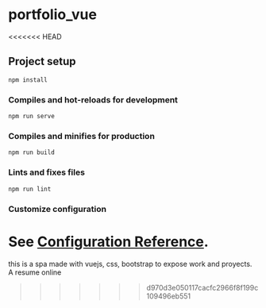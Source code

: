 # portfolio_vue
<<<<<<< HEAD

## Project setup
```
npm install
```

### Compiles and hot-reloads for development
```
npm run serve
```

### Compiles and minifies for production
```
npm run build
```

### Lints and fixes files
```
npm run lint
```

### Customize configuration
See [Configuration Reference](https://cli.vuejs.org/config/).
=======
this is a spa made with vuejs, css, bootstrap to expose work and proyects. A resume online
>>>>>>> d970d3e050117cacfc2966f8f199c109496eb551
